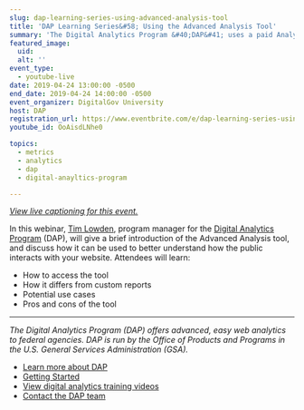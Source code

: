 ```yaml
---
slug: dap-learning-series-using-advanced-analysis-tool
title: 'DAP Learning Series&#58; Using the Advanced Analysis Tool'
summary: 'The Digital Analytics Program &#40;DAP&#41; uses a paid Analytics 360 account&#46; Users of DAP have access to a special tool currently only available for paid accounts - the Advanced Analysis tool&#46; In this training, we’ll demo the tool and show how you can use it to better understand your data and create drag-and-drop reports!'
featured_image: 
  uid: 
  alt: ''
event_type: 
  - youtube-live
date: 2019-04-24 13:00:00 -0500
end_date: 2019-04-24 14:00:00 -0500
event_organizer: DigitalGov University
host: DAP
registration_url: https://www.eventbrite.com/e/dap-learning-series-using-the-advanced-analysis-tool-registration-59013346508 
youtube_id: OoAisdLNhe0

topics:
  - metrics
  - analytics
  - dap
  - digital-anayltics-program

---
```


[*View live captioning for this event.*](https://www.captionedtext.com/client/event.aspx?EventID=3948197&CustomerID=321)

In this webinar, [Tim Lowden](https://digital.gov/authors/tlowden/), program manager for the [Digital Analytics Program](https://digital.gov/dap/) (DAP), will give a brief introduction of the Advanced Analysis tool, and discuss how it can be used to better understand how the public interacts with your website. Attendees will learn:

- How to access the tool 
- How it differs from custom reports 
- Potential use cases 
- Pros and cons of the tool 

--- 

_The Digital Analytics Program (DAP) offers advanced, easy web analytics to federal agencies. DAP is run by the Office of Products and Programs in the U.S. General Services Administration (GSA)._ 

- [Learn more about DAP](https://www.digitalgov.gov/services/dap/?__hstc=178037178.6df0bfb6325b021320caefc863c6b10a.1537471110272.1551458455902.1551722413397.31&__hssc=178037178.1.1551722413397&__hsfp=3247019564) 
- [Getting Started](https://github.com/digital-analytics-program/gov-wide-code) 
- [View digital analytics training videos](https://www.youtube.com/playlist?list=PLd9b-GuOJ3nFwlyvLFUtmDpYFKezhot8P) 
- [Contact the DAP team](mailto:dap@support.digitalgov.gov)
